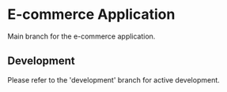 # E-commerce Application

Main branch for the e-commerce application.

## Development

Please refer to the 'development' branch for active development.
